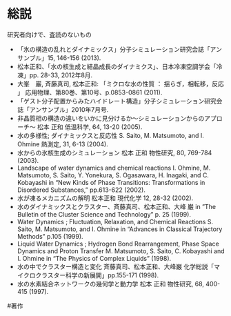 # 総説

研究者向けで、査読のないもの




* 「氷の構造の乱れとダイナミックス」分子シミュレーション研究会誌「アンサンブル」15, 146-156 (2013).
* 松本正和、「水の核生成と結晶成長のダイナミクス」、日本冷凍空調学会「冷凍」pp. 28-33, 2012年8月.
* 大峯　巖, 斉藤真司, 松本正和: 「ミクロな水の性質 ： 揺らぎ，相転移，反応 」 応用物理、第80巻、第10号、p.0853-0861 (2011).
* 「ゲスト分子配置からみたハイドレート構造」分子シミュレーション研究会誌「アンサンブル」2010年7月号.
* 非晶質相の構造の違いをいかに見分けるか～シミュレーションからのアプローチ～ 松本 正和 低温科学, 64, 13-20 (2005).
* 水の多様性; ダイナミックスと反応性 S. Saito, M. Matsumoto, and I. Ohmine 熱測定, 31, 6-13 (2004).
* 水からの氷核生成のシミュレーション 松本 正和 物性研究, 80, 769-784 (2003). 
* Landscape of water dynamics and chemical reactions I. Ohmine, M. Matsumoto, S. Saito, Y. Yonekura, S. Ogasawara, H. Inagaki, and C. Kobayashi in “New Kinds of Phase Transitions: Transformations in Disordered Substances,” pp.613-622 (2002).
* 水が凍るメカニズムの解明 松本正和 現代化学 12, 28-32 (2002).
* 水のダイナミックスとクラスター、斉藤真司、松本正和、大峰 巌 in ”The Bulletin of the Cluster Science and Technology” p. 25 (1999).
* Water Dynamics ; Fluctuation, Relaxation, and Chemical Reactions S. Saito, M. Matsumoto, and I. Ohmine in “Advances in Classical Trajectory Methods” p.105 (1999).
* Liquid Water Dynamics ; Hydrogen Bond Rearrangement, Phase Space Dynamics and Proton Transfer M. Matsumoto, S. Saito, C. Kobayashi and I. Ohmine in “The Physics of Complex Liquids” (1998).
* 水の中でクラスター構造と変化 斉藤真司、松本正和、大峰巌 化学総説「マイクロクラスター科学の新展開」pp.155-171 (1998).
* 水の水素結合ネットワークの幾何学と動力学 松本 正和 物性研究, 68, 400-415 (1997).



#著作



